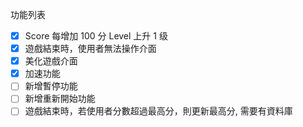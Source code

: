 功能列表

- [x] Score 每增加 100 分 Level 上升 1 级
- [x] 遊戲結束時，使用者無法操作介面
- [x] 美化遊戲介面
- [x] 加速功能
- [ ] 新增暫停功能
- [ ] 新增重新開始功能
- [ ] 遊戲結束時，若使用者分數超過最高分，則更新最高分, 需要有資料庫
